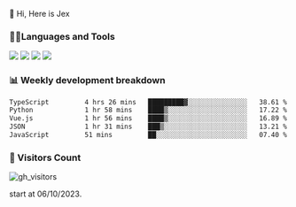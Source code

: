  👋 Hi, Here is Jex

 

### 🧑‍💻Languages and Tools

<code><a href="https://react.dev"><img src="https://api.iconify.design/logos:react.svg" /></a></code>
<code><a href="https://github.com/vuejs/core"><img src="https://api.iconify.design/logos:vue.svg" /></a></code> 
<code><a href="https://github.com/microsoft/TypeScript"><img src="https://api.iconify.design/logos:typescript-icon.svg" /></a></code>
<code><a href="https://threejs.org/"><img src="https://api.iconify.design/logos:threejs.svg" /></a></code>

### 📊 Weekly development breakdown

<!--START_SECTION:waka-->

```txt
TypeScript         4 hrs 26 mins   █████████▓░░░░░░░░░░░░░░░   38.61 %
Python             1 hr 58 mins    ████▒░░░░░░░░░░░░░░░░░░░░   17.22 %
Vue.js             1 hr 56 mins    ████▒░░░░░░░░░░░░░░░░░░░░   16.89 %
JSON               1 hr 31 mins    ███▒░░░░░░░░░░░░░░░░░░░░░   13.21 %
JavaScript         51 mins         ██░░░░░░░░░░░░░░░░░░░░░░░   07.40 %
```

<!--END_SECTION:waka-->


### 👀 Visitors Count

![gh_visitors](https://profile-counter.glitch.me/jexlau/count.svg)

start at 06/10/2023.
